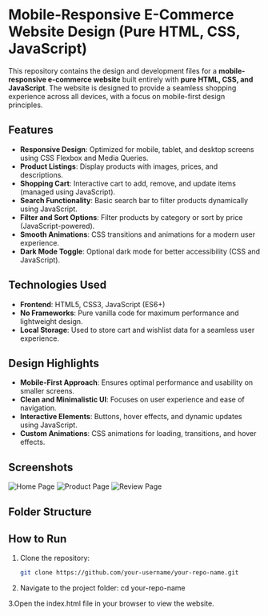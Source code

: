 # Mobile-Responsive E-Commerce Website Design (Pure HTML, CSS, JavaScript)

This repository contains the design and development files for a **mobile-responsive e-commerce website** built entirely with **pure HTML, CSS, and JavaScript**. The website is designed to provide a seamless shopping experience across all devices, with a focus on mobile-first design principles.

## Features

- **Responsive Design**: Optimized for mobile, tablet, and desktop screens using CSS Flexbox and Media Queries.
- **Product Listings**: Display products with images, prices, and descriptions.
- **Shopping Cart**: Interactive cart to add, remove, and update items (managed using JavaScript).
- **Search Functionality**: Basic search bar to filter products dynamically using JavaScript.
- **Filter and Sort Options**: Filter products by category or sort by price (JavaScript-powered).
- **Smooth Animations**: CSS transitions and animations for a modern user experience.
- **Dark Mode Toggle**: Optional dark mode for better accessibility (CSS and JavaScript).

## Technologies Used

- **Frontend**: HTML5, CSS3, JavaScript (ES6+)
- **No Frameworks**: Pure vanilla code for maximum performance and lightweight design.
- **Local Storage**: Used to store cart and wishlist data for a seamless user experience.

## Design Highlights

- **Mobile-First Approach**: Ensures optimal performance and usability on smaller screens.
- **Clean and Minimalistic UI**: Focuses on user experience and ease of navigation.
- **Interactive Elements**: Buttons, hover effects, and dynamic updates using JavaScript.
- **Custom Animations**: CSS animations for loading, transitions, and hover effects.

## Screenshots

![Home Page](/ss/1.png)
![Product Page](/ss/2.png)
![Review Page](/ss/3.png)

## Folder Structure


## How to Run

1. Clone the repository:
   ```bash
   git clone https://github.com/your-username/your-repo-name.git

2. Navigate to the project folder:
cd your-repo-name

3.Open the index.html file in your browser to view the website.
